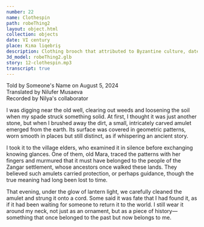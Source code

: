 ```yaml
---
number: 22
name: Clothespin
path: robeThing2
layout: object.html
collection: objects
date: VI century
place: Kıma liqebriş
description: Clothing brooch that attributed to Byzantine culture, dated to the Early Middle Ages: VI century. Kıma Liqebriş grave monument, found by Idris Aliyev in 2021. Material: bronze, partially deformed.
3d_model: robeThing2.glb
story: 12-clothespin.mp3
transcript: true
---
```


<div class="meta">
Told by Someone's Name on August 5, 2024 <br>
Translated by Nilufer Musaeva<br>
Recorded by Nilya's collaborator
</div>

I was digging near the old well, clearing out weeds and loosening the soil when my spade struck something solid. At first, I thought it was just another stone, but when I brushed away the dirt, a small, intricately carved amulet emerged from the earth. Its surface was covered in geometric patterns, worn smooth in places but still distinct, as if whispering an ancient story.

I took it to the village elders, who examined it in silence before exchanging knowing glances. One of them, old Mara, traced the patterns with her fingers and murmured that it must have belonged to the people of the Zangar settlement, whose ancestors once walked these lands. They believed such amulets carried protection, or perhaps guidance, though the true meaning had long been lost to time.

That evening, under the glow of lantern light, we carefully cleaned the amulet and strung it onto a cord. Some said it was fate that I had found it, as if it had been waiting for someone to return it to the world. I still wear it around my neck, not just as an ornament, but as a piece of history—something that once belonged to the past but now belongs to me.
